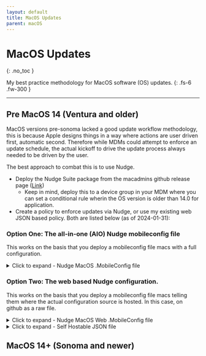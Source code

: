```yaml
---
layout: default
title: MacOS Updates
parent: macOS
---
```


# MacOS Updates
{: .no_toc }

My best practice methodology for MacOS software (OS) updates.
{: .fs-6 .fw-300 }

---

## Pre MacOS 14 (Ventura and older)

MacOS versions pre-sonoma lacked a good update workflow methodology, this is because Apple designs things in a way where actions are user driven first, automatic second. Therefore while MDMs could attempt to enforce an update schedule, the actual kickoff to drive the update process always needed to be driven by the user.

The best approach to combat this is to use Nudge.
- Deploy the Nudge Suite package from the macadmins github release page ([Link](https://github.com/macadmins/nudge/releases))
    - Keep in mind, deploy this to a device group in your MDM where you can set a conditional rule wherin the OS version is older than 14.0 for application.
- Create a policy to enforce updates via Nudge, or use my existing web JSON based policy. Both are listed below (as of 2024-01-31):


### Option One: The all-in-one (AIO) Nudge mobileconfig file

This works on the basis that you deploy a mobileconfig file macs with a full configuration.

<details>
    <summary>Click to expand - Nudge MacOS .MobileConfig file</summary>
```xml
{% include_relative resources/nudge-macos.mobileconfig %}
```
</details>

### Option Two: The web based Nudge configuration.

This works on the basis that you deploy a mobileconfig file macs telling them where the actual configuration source is hosted. In this case, on github as a raw file.

<details>
    <summary>Click to expand - Nudge MacOS Web .MobileConfig file</summary>
```xml
{% include_relative resources/nudge-macos-web.mobileconfig %}
```
</details>

<details>
    <summary>Click to expand - Self Hostable JSON file</summary>
```json
{% include_relative resources/com.github.macadmins.Nudge.json %}
```
</details>

## MacOS 14+ (Sonoma and newer)

